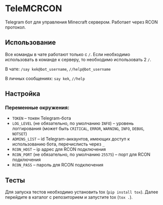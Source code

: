 # TeleMCRCON
Telegram бот для управления Minecraft сервером. Работает через RCON протокол.

## Использование
Все команды в чате работают только с `/`. Если необходимо использовать в команде к серверу, то необходимо использовать 2 `/`.

В чате: `/say kek@bot_username`, `//help@bot_username`

В личных сообщениях: `say kek`, `//help`

## Настройка
### Переменные окружения:
- `TOKEN` – токен Telegram-бота
- `LOG_LEVEL` (не обязательно, по умолчанию `INFO`) – уровень логгирования (может быть `CRITICAL`, `ERROR`, `WARNING`, `INFO`, `DEBUG`, `NOTSET`)
- `ADMINS_LIST` – id Telegram-аккаунтов, имеющих доступ к использованию бота, перечислисть через `_`
- `RCON_HOST` – ip адрес для RCON подключения
- `RCON_PORT` (не обязательно, по умолчанию `25575`) – порт для RCON подключения
- `RCON_PASS` – пароль для RCON подключения

## Тесты
Для запуска тестов необходимо установить tox (`pip install tox`). Далее перейдите в каталог с репозиторием и запустите tox (`tox .`).
